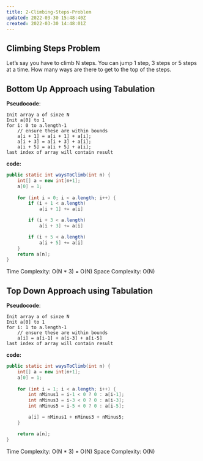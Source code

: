 ```yaml
---
title: 2-Climbing-Steps-Problem
updated: 2022-03-30 15:48:40Z
created: 2022-03-30 14:48:01Z
---
```


## **Climbing Steps Problem**
Let’s say you have to climb N steps. You can jump 1 step, 3 steps or 5 steps at a time. How many ways are there to get to the top of the steps.


## Bottom Up Approach using Tabulation

**Pseudocode**:
```
Init array a of sinze N
Init a[0] to 1
for i: 0 to a.length-1
    // ensure these are within bounds
    a[i + 1] = a[i + 1] + a[i];
    a[i + 3] = a[i + 3] + a[i];
    a[i + 5] = a[i + 5] + a[i];
last index of array will contain result
```

**code:**
```java
public static int waysToClimb(int n) {
    int[] a = new int[n+1];
    a[0] = 1;
    
    for (int i = 0; i < a.length; i++) {
        if (i + 1 < a.length)
            a[i + 1] += a[i]

        if (i + 3 < a.length)
            a[i + 3] += a[i]

        if (i + 5 < a.length)
            a[i + 5] += a[i]
    }
    return a[n];
}
```
Time Complexity​: O(N * 3) = O(N)
Space Complexity​: O(N)


## Top Down Approach using Tabulation

**Pseudocode**:
```
Init array a of sinze N
Init a[0] to 1
for i: 1 to a.length-1
    // ensure these are within bounds
    a[i] = a[i-1] + a[i-3] + a[i-5]
last index of array will contain result
```

**code:**
```java
public static int waysToClimb(int n) {
    int[] a = new int[n+1];
    a[0] = 1;
    
    for (int i = 1; i < a.length; i++) {
        int nMinus1 = i-1 < 0 ? 0 : a[i-1];
        int nMinus3 = i-3 < 0 ? 0 : a[i-3];
        int nMinus5 = i-5 < 0 ? 0 : a[i-5];

        a[i] = nMinus1 + nMinus3 + nMinus5;
    }

    return a[n];
}
```
Time Complexity​: O(N * 3) = O(N)
Space Complexity​: O(N)


